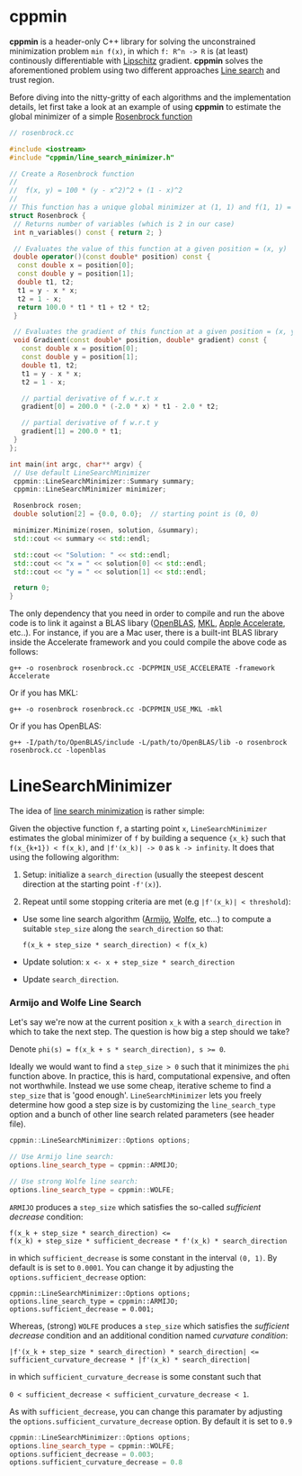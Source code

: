 cppmin
======

__cppmin__ is a header-only C++ library for solving the unconstrained
minimization problem `min f(x)`, in which `f: R^n -> R` is (at least)
continously differentiable with [Lipschitz](https://en.wikipedia.org/wiki/Lipschitz_continuity) gradient. __cppmin__ solves the aforementioned problem using
two different approaches [Line search](https://en.wikipedia.org/wiki/Line_search) and trust region.

Before diving into the nitty-gritty of each algorithms and the implementation
details, let first take a look at an example of using __cppmin__ to estimate
the global minimizer of a simple [Rosenbrock function](https://en.wikipedia.org/wiki/Rosenbrock_function)

```cpp
// rosenbrock.cc

#include <iostream>
#include "cppmin/line_search_minimizer.h"

// Create a Rosenbrock function
//
//  f(x, y) = 100 * (y - x^2)^2 + (1 - x)^2
//
// This function has a unique global minimizer at (1, 1) and f(1, 1) = 0
struct Rosenbrock {
 // Returns number of variables (which is 2 in our case)
 int n_variables() const { return 2; }

 // Evaluates the value of this function at a given position = (x, y)
 double operator()(const double* position) const {
  const double x = position[0];
  const double y = position[1];
  double t1, t2;
  t1 = y - x * x;
  t2 = 1 - x;
  return 100.0 * t1 * t1 + t2 * t2;
 }

 // Evaluates the gradient of this function at a given position = (x, y)
 void Gradient(const double* position, double* gradient) const {
   const double x = position[0];
   const double y = position[1];
   double t1, t2;
   t1 = y - x * x;
   t2 = 1 - x;

   // partial derivative of f w.r.t x
   gradient[0] = 200.0 * (-2.0 * x) * t1 - 2.0 * t2;

   // partial derivative of f w.r.t y
   gradient[1] = 200.0 * t1;
 }
};

int main(int argc, char** argv) {
 // Use default LineSearchMinimizer
 cppmin::LineSearchMinimizer::Summary summary;
 cppmin::LineSearchMinimizer minimizer;

 Rosenbrock rosen;
 double solution[2] = {0.0, 0.0};  // starting point is (0, 0)

 minimizer.Minimize(rosen, solution, &summary);
 std::cout << summary << std::endl;

 std::cout << "Solution: " << std::endl;
 std::cout << "x = " << solution[0] << std::endl;
 std::cout << "y = " << solution[1] << std::endl;

 return 0;
}

```
The only dependency that you need in order to compile and run the above code
is to link it against a BLAS libary ([OpenBLAS](https://www.openblas.net/), [MKL](https://software.intel.com/en-us/mkl), [Apple Accelerate](https://developer.apple.com/documentation/accelerate/blas?language=objc), etc..). For instance, if you are a Mac user, there is a built-int BLAS library inside the Accelerate framework and you could compile the above code as follows:

```shell
g++ -o rosenbrock rosenbrock.cc -DCPPMIN_USE_ACCELERATE -framework Accelerate
```

Or if you has MKL:

```shell
g++ -o rosenbrock rosenbrock.cc -DCPPMIN_USE_MKL -mkl
```

Or if you has OpenBLAS:

```shell
g++ -I/path/to/OpenBLAS/include -L/path/to/OpenBLAS/lib -o rosenbrock rosenbrock.cc -lopenblas
```

LineSearchMinimizer
===================

The idea of [line search minimization](https://en.wikipedia.org/wiki/Line_search) is rather simple:

Given the objective function `f`, a starting point `x`, `LineSearchMinimizer`
estimates the global minimizer of `f` by building a sequence `{x_k}` such that `f(x_{k+1}) < f(x_k)`, and `|f'(x_k)| -> 0` as `k -> infinity`. It does that using the following algorithm:

1. Setup: initialize a `search_direction` (usually the steepest descent direction at the starting point `-f'(x)`).

2. Repeat until some stopping criteria are met (e.g `|f'(x_k)| < threshold`):
  * Use some line search algorithm ([Armijo](https://en.wikipedia.org/wiki/Backtracking_line_search), [Wolfe](https://en.wikipedia.org/wiki/Wolfe_conditions), etc...) to compute a suitable `step_size` along the `search_direction`
  so that:
  
    `f(x_k + step_size * search_direction) < f(x_k)`
  
  * Update solution: `x <- x + step_size * search_direction`

  * Update `search_direction`.

### Armijo and Wolfe Line Search

Let's say we're now at the current position `x_k` with a `search_direction`
in which to take the next step. The question is how big a step should we
take?

Denote `phi(s) = f(x_k + s * search_direction), s >= 0`.

Ideally we would want to find a `step_size > 0` such that it minimizes the
`phi` function above. In practice, this is hard, computational expensive, and
often not worthwhile. Instead we use some cheap, iterative scheme to find
a `step_size` that is 'good enough'. `LineSearchMinimizer` lets you freely determine how good a step size is by customizing the `line_search_type` option
and a bunch of other line search related parameters (see header file).

  ```cpp
  cppmin::LineSearchMinimizer::Options options;

  // Use Armijo line search:
  options.line_search_type = cppmin::ARMIJO;

  // Use strong Wolfe line search:
  options.line_search_type = cppmin::WOLFE;
  ```
`ARMIJO` produces a `step_size` which satisfies the so-called *sufficient
decrease* condition:
  ```
  f(x_k + step_size * search_direction) <=
  f(x_k) + step_size * sufficient_decrease * f'(x_k) * search_direction
  ```
in which `sufficient_decrease` is some constant in the interval `(0, 1)`.
By default is is set to `0.0001`. You can change it by adjusting the
`options.sufficient_decrease` option:
  ```
  cppmin::LineSearchMinimizer::Options options;
  options.line_search_type = cppmin::ARMIJO;
  options.sufficient_decrease = 0.001;
  ```
Whereas, (strong) `WOLFE` produces a `step_size` which satisfies the
*sufficient decrease* condition and an additional condition named *curvature
condition*:
  ```
  |f'(x_k + step_size * search_direction) * search_direction| <=
  sufficient_curvature_decrease * |f'(x_k) * search_direction|
  ```
in which `sufficient_curvature_decrease` is some constant such that

`0 < sufficient_decrease < sufficient_curvature_decrease < 1`.

As with `sufficient_decrease`, you can change this paramater by adjusting the
`options.sufficient_curvature_decrease` option. By default it is set to `0.9`
  ```cpp
  cppmin::LineSearchMinimizer::Options options;
  options.line_search_type = cppmin::WOLFE;
  options.sufficient_decrease = 0.003;
  options.sufficient_curvature_decrease = 0.8
  ```
  


